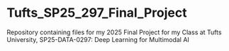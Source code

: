 # Tufts_SP25_297_Final_Project
Repository containing files for my 2025 Final Project for my Class at Tufts University, SP25-DATA-0297: Deep Learning for Multimodal AI
